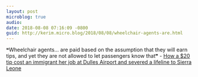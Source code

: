 ```yaml
---
layout: post
microblog: true
audio: 
date: 2018-08-08 07:16:09 -0800
guid: http://kerim.micro.blog/2018/08/08/wheelchair-agents-are.html
---
```

❝Wheelchair agents… are paid based on the assumption that they will earn tips, and yet they are not allowed to let passengers know that❞ - [How a $20 tip cost an immigrant her job at Dulles Airport and severed a lifeline to Sierra Leone](https://www.washingtonpost.com/local/they-have-nothing-how-a-20-tip-cost-an-immigrant-her-dulles-job-and-severed-a-lifeline-to-sierra-leone/2018/08/01/82d9aafc-952c-11e8-810c-5fa705927d54_story.html?utm_term=.21a0c4e56b22)
